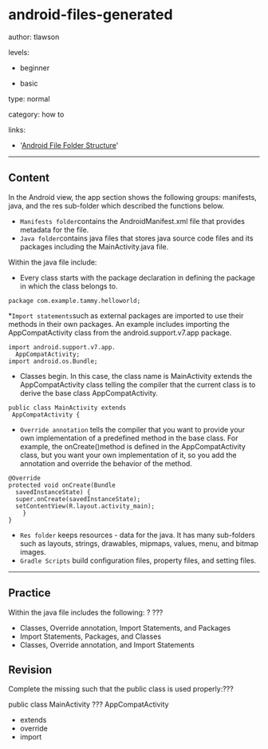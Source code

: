 # android-files-generated
author: tlawson

levels:

  - beginner

  - basic

type: normal

category: how to

links:

  - '[Android File Folder Structure](http://www.brainbell.com/android/file-folder-structure.html)'

---
## Content

In the Android view, the app section shows the following groups: manifests, java, and the res sub-folder which described the functions below.

* `Manifests folder`contains the AndroidManifest.xml file that provides metadata for the file. 
* `Java folder`contains java files that stores java source code files and its packages including the MainActivity.java file.

Within the java file include: 
 
* Every class starts with the package declaration in defining the package in which the class belongs to.
```
package com.example.tammy.helloworld;
```
*`Import statements`such as external packages are imported to use their methods in their own packages. 
An example includes importing the AppCompatActivity class from the android.support.v7.app package.

```
import android.support.v7.app.
  AppCompatActivity;
import android.os.Bundle; 
```

* Classes begin. In this case, the class name is MainActivity extends the AppCompatActivity class telling the compiler that 
the current class is to derive the base class AppCompatActivity.
    
 ```
public class MainActivity extends 
  AppCompatActivity {
```
* `Override annotation` tells the compiler that you want to provide your own implementation of a predefined method in the base           class. For example, the onCreate()method is defined in the AppCompatActivity class, but you want your own implementation of it,
so you add the annotation and override the behavior of the method.

```
@Override
protected void onCreate(Bundle 
  savedInstanceState) {
  super.onCreate(savedInstanceState);
  setContentView(R.layout.activity_main);
    }
}
```

* `Res folder` keeps resources - data for the java. It has many sub-folders such as layouts, strings, drawables, mipmaps, values, menu, 
and bitmap images. 
* `Gradle Scripts` build configuration files, property files, and setting files.     


---
## Practice

Within the java file includes the following: ?
???

* Classes, Override annotation, Import Statements, and Packages
* Import Statements, Packages, and Classes
* Classes, Override annotation, and Import Statements

## Revision

Complete the missing such that the public class is used properly:???

public class MainActivity ??? AppCompatActivity 

* extends
* override
* import
